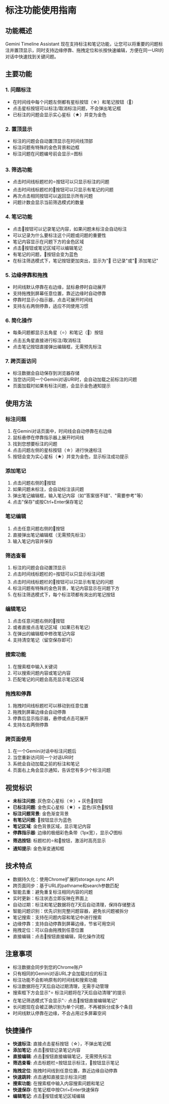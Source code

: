 # 标注功能使用指南

## 功能概述

Gemini Timeline Assistant 现在支持标注和笔记功能，让您可以将重要的问题标注并置顶显示，同时支持边缘停靠、拖拽定位和长按快速编辑，方便在同一URI的对话中快速找到关键问题。

## 主要功能

### 1. 问题标注
- 在时间线中每个问题左侧都有星标按钮（☆）和笔记按钮（📝）
- 点击星标按钮可以标注/取消标注问题，不会弹出笔记框
- 已标注的问题会显示实心星标（★）并变为金色

### 2. 置顶显示
- 标注的问题会自动置顶显示在时间线顶部
- 标注问题有特殊的金色背景和边框
- 标注问题在问题编号前会显示⭐图标

### 3. 筛选功能
- 点击时间线标题栏的⭐按钮可以只显示标注的问题
- 点击时间线标题栏的📝按钮可以只显示有笔记的问题
- 再次点击相同按钮可以返回显示所有问题
- 问题计数会显示当前筛选模式的数量

### 4. 笔记功能
- 点击📝按钮可以记录笔记内容，如果问题未标注会自动标注
- 可以记录为什么要标注这个问题或问题的重要性
- 笔记内容显示在问题下方的金色区域
- 点击📝按钮或笔记区域可以编辑笔记
- 有笔记的问题，📝按钮会变为蓝色
- 在标注筛选模式下，笔记按钮更加突出，显示为"📝 已记录"或"📝 添加笔记"

### 5. 边缘停靠和拖拽
- 时间线默认停靠在右边缘，鼠标悬停时自动展开
- 支持拖拽到屏幕任意位置，靠近边缘时自动停靠
- 停靠时显示小指示器，点击可展开时间线
- 支持左右两侧停靠，适应不同使用习惯

### 6. 简化操作
- 每条问题都显示五角星（⭐）和笔记（📝）按钮
- 点击五角星直接进行标注/取消标注
- 点击笔记按钮直接弹出编辑框，无需预先标注

### 7. 跨页面访问
- 标注数据会自动保存到浏览器存储
- 当您访问同一个Gemini对话URI时，会自动加载之前标注的问题
- 页面加载时如果有标注问题，会显示金色通知提示

## 使用方法

### 标注问题
1. 在Gemini对话页面中，时间线会自动停靠在右边缘
2. 鼠标悬停在停靠指示器上展开时间线
3. 找到您想要标注的问题
4. 点击问题左侧的星标按钮（☆）进行快速标注
5. 按钮会变为实心星标（★）并变为金色，显示标注成功提示

### 添加笔记
1. 点击问题右侧的📝按钮
2. 如果问题未标注，会自动标注该问题
3. 弹出笔记编辑框，输入笔记内容（如"答案很不错"、"需要参考"等）
4. 点击"保存"或按Ctrl+Enter保存笔记

### 笔记编辑
1. 点击任意问题右侧的📝按钮
2. 直接弹出笔记编辑框（无需预先标注）
3. 输入笔记内容并保存

### 筛选查看
1. 标注的问题会自动置顶显示
2. 点击时间线标题栏的⭐按钮可以只显示标注问题
3. 点击时间线标题栏的📝按钮可以只显示有笔记的问题
4. 标注问题有特殊的金色背景，笔记内容显示在问题下方
5. 在标注筛选模式下，每个标注项都有突出的笔记按钮

### 编辑笔记
1. 点击任意问题右侧的📝按钮
2. 或者直接点击笔记区域（如果已有笔记）
3. 在弹出的编辑框中修改笔记内容
4. 支持清空笔记（留空保存即可）

### 搜索功能
1. 在搜索框中输入关键词
2. 可以搜索问题内容或笔记内容
3. 匹配笔记的问题会高亮显示笔记区域

### 拖拽和停靠
1. 拖拽时间线标题栏可以移动到任意位置
2. 拖拽到屏幕边缘会自动停靠
3. 停靠后显示指示器，悬停或点击可展开
4. 支持左右两侧停靠

### 跨页面使用
1. 在一个Gemini对话中标注问题后
2. 当您重新访问同一个对话URI时
3. 系统会自动加载之前的标注和笔记
4. 页面右上角会显示通知，告诉您有多少个标注问题

## 视觉标识

- **未标注问题**: 灰色空心星标（☆）+ 灰色📝按钮
- **已标注问题**: 金色实心星标（★）+ 蓝色/灰色📝按钮
- **标注问题背景**: 金色渐变背景
- **有笔记问题**: 📝按钮显示为蓝色
- **笔记区域**: 金色背景区域，显示笔记内容
- **停靠指示器**: 边缘的极细彩色条带（1px宽），显示📋图标
- **筛选按钮**: 标题栏的⭐和📝按钮，激活时高亮显示
- **通知提示**: 金色渐变通知框

## 技术特点

- 数据持久化：使用Chrome扩展的storage.sync API
- 跨页面同步：基于URL的pathname和search参数匹配
- 智能去重：避免重复标注相同内容的问题
- 实时更新：标注状态立即反映在界面上
- 自动过期：标注和笔记数据将在7天后自动清理，保持存储整洁
- 智能问题识别：优先识别完整问题容器，避免长问题被拆分
- 笔记搜索：支持在问题内容和笔记中进行搜索
- 边缘停靠：支持自动停靠到屏幕边缘，节省可用空间
- 拖拽定位：可以自由拖拽到任意位置
- 直接编辑：点击📝按钮直接编辑，简化操作流程

## 注意事项

- 标注数据会同步到您的Chrome账户
- 只有相同的Gemini对话URL才会加载对应的标注
- 标注功能不会影响原有的时间线和搜索功能
- 标注数据将在7天后自动过期清理，无需手动管理
- 搜索框下方会显示"⭐ 标注问题将在7天后自动清理"的提示
- 在笔记筛选模式下会显示"💡 点击📝按钮直接编辑笔记"
- 长问题现在会被正确识别为单个问题，不再被拆分成多个条目
- 时间线默认停靠在边缘，不会占用过多屏幕空间

## 快捷操作

- **快速标注**: 直接点击星标按钮（☆），不弹出笔记框
- **添加笔记**: 点击📝按钮记录笔记内容
- **直接编辑**: 点击📝按钮直接编辑笔记，无需预先标注
- **筛选查看**: 点击标题栏⭐按钮显示标注，📝按钮显示笔记
- **拖拽定位**: 拖拽时间线到任意位置，靠近边缘自动停靠
- **快速跳转**: 点击通知直接显示标注问题
- **搜索功能**: 在搜索框中输入内容搜索问题和笔记
- **快速保存**: 在笔记框中按Ctrl+Enter快速保存
- **编辑笔记**: 点击📝按钮或笔记区域编辑

